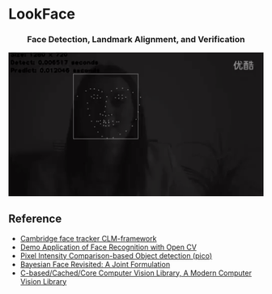# LookFace

<h3 align="center">Face Detection, Landmark Alignment, and Verification</h3>

![](demo_lookface.gif)

## Reference

- [Cambridge face tracker CLM-framework](https://github.com/TadasBaltrusaitis/CLM-framework)
- [Demo Application of Face Recognition with Open CV](https://github.com/ayuso2013/face-recognition)
- [Pixel Intensity Comparison-based Object detection (pico)](https://github.com/nenadmarkus/pico)
- [Bayesian Face Revisited: A Joint Formulation](https://github.com/MaoXu/Joint_Bayesian)
- [C-based/Cached/Core Computer Vision Library, A Modern Computer Vision Library](https://github.com/liuliu/ccv)

